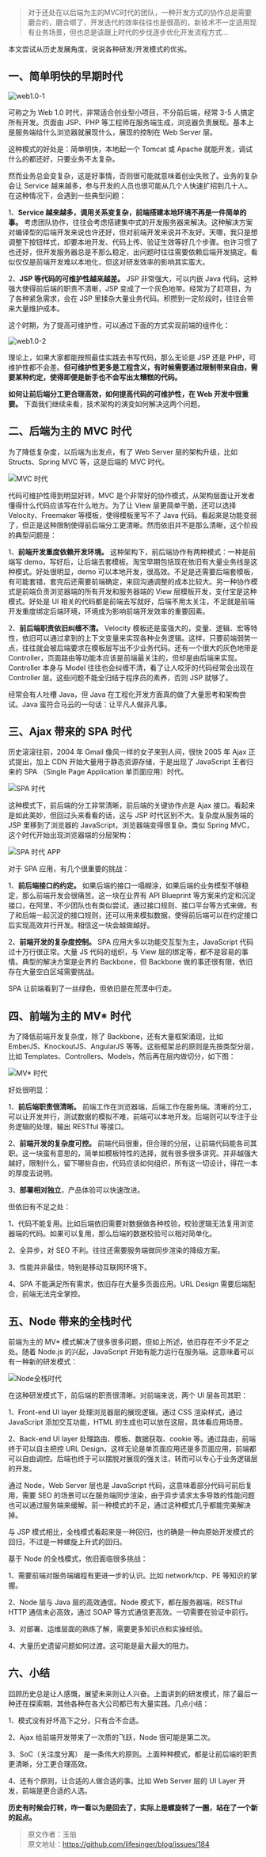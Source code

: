 > 对于还处在以后端为主的MVC时代的团队，一种开发方式的协作总是需要磨合的，磨合顺了，开发迭代的效率往往也是很高的，新技术不一定适用现有业务场景，但也总是该跟上时代的步伐逐步优化开发流程方式...

本文尝试从历史发展角度，说说各种研发/开发模式的优劣。

## 一、简单明快的早期时代

![web1.0-1](http://cdn.chenrf.com/2018827204547.png)

可称之为 Web 1.0 时代，非常适合创业型小项目，不分前后端，经常 3-5 人搞定所有开发。页面由 JSP、PHP 等工程师在服务端生成，浏览器负责展现。基本上是服务端给什么浏览器就展现什么，展现的控制在 Web Server 层。

这种模式的好处是：简单明快，本地起一个 Tomcat 或 Apache 就能开发，调试什么的都还好，只要业务不太复杂。

然而业务总会变复杂，这是好事情，否则很可能就意味着创业失败了。业务的复杂会让 Service 越来越多，参与开发的人员也很可能从几个人快速扩招到几十人。在这种情况下，会遇到一些典型问题：

1、**Service 越来越多，调用关系变复杂，前端搭建本地环境不再是一件简单的事。** 考虑团队协作，往往会考虑搭建集中式的开发服务器来解决。这种解决方案对编译型的后端开发来说也许还好，但对前端开发来说并不友好。天哪，我只是想调整下按钮样式，却要本地开发、代码上传、验证生效等好几个步骤。也许习惯了也还好，但开发服务器总是不那么稳定，出问题时往往需要依赖后端开发搞定。看似仅仅是前端开发难以本地化，但这对研发效率的影响其实蛮大。

2、**JSP 等代码的可维护性越来越差。** JSP 非常强大，可以内嵌 Java 代码。这种强大使得前后端的职责不清晰，JSP 变成了一个灰色地带。经常为了赶项目，为了各种紧急需求，会在 JSP 里揉杂大量业务代码。积攒到一定阶段时，往往会带来大量维护成本。

这个时期，为了提高可维护性，可以通过下面的方式实现前端的组件化：

![web1.0-2](http://cdn.chenrf.com/2018827204635.png)

理论上，如果大家都能按照最佳实践去书写代码，那么无论是 JSP 还是 PHP，可维护性都不会差。**但可维护性更多是工程含义，有时候需要通过限制带来自由，需要某种约定，使得即便是新手也不会写出太糟糕的代码。**

**如何让前后端分工更合理高效，如何提高代码的可维护性，在 Web 开发中很重要。** 下面我们继续来看，技术架构的演变如何解决这两个问题。

## 二、后端为主的 MVC 时代

为了降低复杂度，以后端为出发点，有了 Web Server 层的架构升级，比如 Structs、Spring MVC 等，这是后端的 MVC 时代。

![MVC 时代](http://cdn.chenrf.com/2018827204733.png)

代码可维护性得到明显好转，MVC 是个非常好的协作模式，从架构层面让开发者懂得什么代码应该写在什么地方。为了让 View 层更简单干脆，还可以选择 Velocity、Freemaker 等模板，使得模板里写不了 Java 代码。看起来是功能变弱了，但正是这种限制使得前后端分工更清晰。然而依旧并不是那么清晰，这个阶段的典型问题是：

1、**前端开发重度依赖开发环境。** 这种架构下，前后端协作有两种模式：一种是前端写 demo，写好后，让后端去套模板。淘宝早期包括现在依旧有大量业务线是这种模式。好处很明显，demo 可以本地开发，很高效。不足是还需要后端套模板，有可能套错，套完后还需要前端确定，来回沟通调整的成本比较大。另一种协作模式是前端负责浏览器端的所有开发和服务器端的 View 层模板开发，支付宝是这种模式。好处是 UI 相关的代码都是前端去写就好，后端不用太关注，不足就是前端开发重度绑定后端环境，环境成为影响前端开发效率的重要因素。

2、**前后端职责依旧纠缠不清。** Velocity 模板还是蛮强大的，变量、逻辑、宏等特性，依旧可以通过拿到的上下文变量来实现各种业务逻辑。这样，只要前端弱势一点，往往就会被后端要求在模板层写出不少业务代码。还有一个很大的灰色地带是 Controller，页面路由等功能本应该是前端最关注的，但却是由后端来实现。Controller 本身与 Model 往往也会纠缠不清，看了让人咬牙的代码经常会出现在 Controller 层。这些问题不能全归结于程序员的素养，否则 JSP 就够了。

经常会有人吐槽 Java，但 Java 在工程化开发方面真的做了大量思考和架构尝试。Java 蛮符合马云的一句话：让平凡人做非凡事。

## 三、Ajax 带来的 SPA 时代

历史滚滚往前，2004 年 Gmail 像风一样的女子来到人间，很快 2005 年 Ajax 正式提出，加上 CDN 开始大量用于静态资源存储，于是出现了 JavaScript 王者归来的 SPA （Single Page Application 单页面应用）时代。

![SPA 时代](http://cdn.chenrf.com/2018827204827.png)

这种模式下，前后端的分工非常清晰，前后端的关键协作点是 Ajax 接口。看起来是如此美妙，但回过头来看看的话，这与 JSP 时代区别不大。复杂度从服务端的 JSP 里移到了浏览器的 JavaScript，浏览器端变得很复杂。类似 Spring MVC，这个时代开始出现浏览器端的分层架构：

![SPA 时代 APP](http://cdn.chenrf.com/2018827204851.png)

对于 SPA 应用，有几个很重要的挑战：

1、**前后端接口的约定。** 如果后端的接口一塌糊涂，如果后端的业务模型不够稳定，那么前端开发会很痛苦。这一块在业界有 API Blueprint 等方案来约定和沉淀接口，在阿里，不少团队也有类似尝试，通过接口规则、接口平台等方式来做。有了和后端一起沉淀的接口规则，还可以用来模拟数据，使得前后端可以在约定接口后实现高效并行开发。相信这一块会越做越好。

2、**前端开发的复杂度控制。** SPA 应用大多以功能交互型为主，JavaScript 代码过十万行很正常。大量 JS 代码的组织，与 View 层的绑定等，都不是容易的事情。典型的解决方案是业界的 Backbone，但 Backbone 做的事还很有限，依旧存在大量空白区域需要挑战。

SPA 让前端看到了一丝绿色，但依旧是在荒漠中行走。

## 四、前端为主的 MV* 时代

为了降低前端开发复杂度，除了 Backbone，还有大量框架涌现，比如 EmberJS、KnockoutJS、AngularJS 等等。这些框架总的原则是先按类型分层，比如 Templates、Controllers、Models，然后再在层内做切分，如下图：

![MV* 时代](http://cdn.chenrf.com/2018827204950.png)

好处很明显：

1、**前后端职责很清晰。** 前端工作在浏览器端，后端工作在服务端。清晰的分工，可以让开发并行，测试数据的模拟不难，前端可以本地开发。后端则可以专注于业务逻辑的处理，输出 RESTful 等接口。

2、**前端开发的复杂度可控。** 前端代码很重，但合理的分层，让前端代码能各司其职。这一块蛮有意思的，简单如模板特性的选择，就有很多很多讲究。并非越强大越好，限制什么，留下哪些自由，代码应该如何组织，所有这一切设计，得花一本的厚度去说明。

3、**部署相对独立**，产品体验可以快速改进。

但依旧有不足之处：

1、代码不能复用。比如后端依旧需要对数据做各种校验，校验逻辑无法复用浏览器端的代码。如果可以复用，那么后端的数据校验可以相对简单化。

2、全异步，对 SEO 不利。往往还需要服务端做同步渲染的降级方案。

3、性能并非最佳，特别是移动互联网环境下。

4、SPA 不能满足所有需求，依旧存在大量多页面应用。URL Design 需要后端配合，前端无法完全掌控。

## 五、Node 带来的全栈时代

前端为主的 MV* 模式解决了很多很多问题，但如上所述，依旧存在不少不足之处。随着 Node.js 的兴起，JavaScript 开始有能力运行在服务端。这意味着可以有一种新的研发模式：

![Node全栈时代](http://cdn.chenrf.com/2018827205112.png)

在这种研发模式下，前后端的职责很清晰。对前端来说，两个 UI 层各司其职：

1、Front-end UI layer 处理浏览器层的展现逻辑。通过 CSS 渲染样式，通过 JavaScript 添加交互功能，HTML 的生成也可以放在这层，具体看应用场景。

2、Back-end UI layer 处理路由、模板、数据获取、cookie 等。通过路由，前端终于可以自主把控 URL Design，这样无论是单页面应用还是多页面应用，前端都可以自由调控。后端也终于可以摆脱对展现的强关注，转而可以专心于业务逻辑层的开发。

通过 Node，Web Server 层也是 JavaScript 代码，这意味着部分代码可前后复用，需要 SEO 的场景可以在服务端同步渲染，由于异步请求太多导致的性能问题也可以通过服务端来缓解。前一种模式的不足，通过这种模式几乎都能完美解决掉。

与 JSP 模式相比，全栈模式看起来是一种回归，也的确是一种向原始开发模式的回归，不过是一种螺旋上升式的回归。

基于 Node 的全栈模式，依旧面临很多挑战：

1、需要前端对服务端编程有更进一步的认识。比如 network/tcp、PE 等知识的掌握。

2、Node 层与 Java 层的高效通信。Node 模式下，都在服务器端，RESTful HTTP 通信未必高效，通过 SOAP 等方式通信更高效。一切需要在验证中前行。

3、对部署、运维层面的熟练了解，需要更多知识点和实操经验。

4、大量历史遗留问题如何过渡。这可能是最大最大的阻力。

## 六、小结

回顾历史总是让人感慨，展望未来则让人兴奋。上面讲到的研发模式，除了最后一种还在探索期，其他各种在各大公司都已有大量实践。几点小结：

1、模式没有好坏高下之分，只有合不合适。

2、Ajax 给前端开发带来了一次质的飞跃，Node 很可能是第二次。

3、SoC（关注度分离） 是一条伟大的原则。上面种种模式，都是让前后端的职责更清晰，分工更合理高效。

4、还有个原则，让合适的人做合适的事。比如 Web Server 层的 UI Layer 开发，前端是更合适的人选。

**历史有时候会打转，咋一看以为是回去了，实际上是螺旋转了一圈，站在了一个新的起点。**

> 原文作者：玉伯<br/>原文地址：https://github.com/lifesinger/blog/issues/184